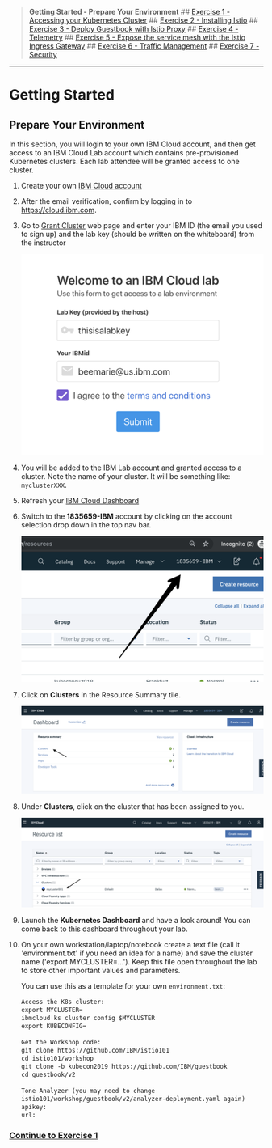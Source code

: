 
>**Getting Started - Prepare Your Environment** ## 
[Exercise 1 - Accessing your Kubernetes Cluster](exercise-1/README.md) ##
[Exercise 2 - Installing Istio](exercise-2/README.md) ## 
[Exercise 3 - Deploy Guestbook with Istio Proxy](exercise-3/README.md) ## 
[Exercise 4 - Telemetry](exercise-4/README.md) ## 
[Exercise 5 - Expose the service mesh with the Istio Ingress Gateway](exercise-5/README.md) ## 
[Exercise 6 - Traffic Management](exercise-6/README.md) ## 
[Exercise 7 - Security](exercise-7/README.md)

---

# Getting Started


## Prepare Your Environment

In this section, you will login to your own IBM Cloud account, and then get access to an IBM Cloud Lab account which contains pre-provisioned Kubernetes clusters. Each lab attendee will be granted access to one cluster.

1. Create your own [IBM Cloud account](https://ibm.biz/BdqcXN)   

1. After the email verification, confirm by logging in to https://cloud.ibm.com.

1. Go to [Grant Cluster](https://.mybluemix.net/) web page and enter your IBM ID (the email you used to sign up) and the lab key (should be written on the whiteboard) from the instructor

    ![](README_images/get-clusters-no-region.png)

1. You will be added to the IBM Lab account and granted access to a cluster. Note the name of your cluster. It will be something like: `myclusterXXX`.

1. Refresh your [IBM Cloud Dashboard](https://cloud.ibm.com)

1. Switch to the **1835659-IBM** account by clicking on the account selection drop down in the top nav bar.

   ![](README_images/ibmaccount.png)

1. Click on **Clusters** in the Resource Summary tile.

    ![](README_images/dashboard.png)

1.  Under **Clusters**, click on the cluster that has been assigned to you.

    ![](README_images/resource_list.png)

1. Launch the **Kubernetes Dashboard** and have a look around! You can come back to this dashboard throughout your lab.

10. On your own workstation/laptop/notebook create a text file (call it 'environment.txt' if you need an idea for a name) and save the cluster name ('export MYCLUSTER=...'). Keep this file open throughout the lab to store other important values and parameters.

    You can use this as a template for your own `environment.txt`:

    ```
    Access the K8s cluster:
    export MYCLUSTER=
    ibmcloud ks cluster config $MYCLUSTER
    export KUBECONFIG=

    Get the Workshop code:
    git clone https://github.com/IBM/istio101
    cd istio101/workshop
    git clone -b kubecon2019 https://github.com/IBM/guestbook
    cd guestbook/v2

    Tone Analyzer (you may need to change istio101/workshop/guestbook/v2/analyzer-deployment.yaml again)
    apikey: 
    url:    
    ```


### [Continue to Exercise 1](exercise-1/README.md)

